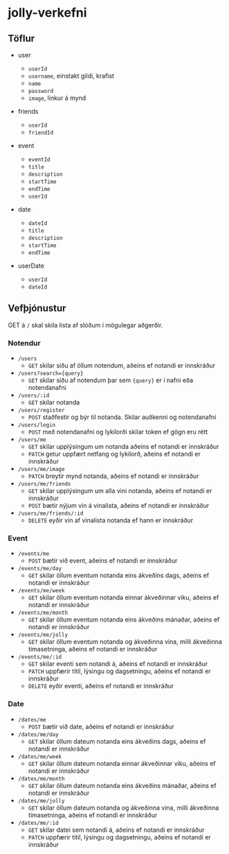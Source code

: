 # jolly-verkefni

## Töflur

* user
  * `userId`
  * `username`, einstakt gildi, krafist
  * `name`
  * `password`
  * `image`, linkur á mynd

* friends
  * `userId`
  * `friendId`

* event  
  * `eventId`
  * `title`
  * `description`
  * `startTime`
  * `endTime`
  * `userId`

* date
  * `dateId`
  * `title`
  * `description`
  * `startTime`
  * `endTime`

* userDate
  * `userId`
  * `dateId`

## Vefþjónustur

GET á `/` skal skila lista af slóðum í mögulegar aðgerðir.

### Notendur
* `/users`
  * `GET` skilar síðu af öllum notendum, aðeins ef notandi er innskráður
* `/users?search={query}`
  * `GET` skilar síðu af notendum þar sem `{query}` er í nafni eða notendanafni
* `/users/:id`
  * `GET` skilar notanda
* `/users/register` 
  * `POST` staðfestir og býr til notanda. Skilar auðkenni og notendanafni
* `/users/login`
  * `POST` með notendanafni og lykilorði skilar token ef gögn eru rétt
* `/users/me`
  * `GET` skilar upplýsingum um notanda aðeins ef notandi er innskráður
  * `PATCH` getur uppfært netfang og lykilorð, aðeins ef notandi er innskráður
* `/users/me/image`
  * `PATCH` breytir mynd notanda, aðeins ef notandi er innskráður
* `/users/me/friends`
  * `GET` skilar upplýsingum um alla vini notanda, aðeins ef notandi er innskráður
  * `POST` bætir nýjum vin á vinalista, aðeins ef notandi er innskráður
* `/users/me/friends/:id`
  * `DELETE` eyðir vin af vinalista notanda ef hann er innskráður

### Event

* `/events/me`
  * `POST` bætir við event, aðeins ef notandi er innskráður
* `/events/me/day`
  * `GET` skilar öllum eventum notanda eins ákveðins dags, aðeins ef notandi er innskráður
* `/events/me/week`
  * `GET` skilar öllum eventum notanda einnar ákveðinnar viku, aðeins ef notandi er innskráður
* `/events/me/month`
  * `GET` skilar öllum eventum notanda eins ákveðins mánaðar, aðeins ef notandi er innskráður
* `/events/me/jolly`
  * `GET` skilar öllum eventum notanda og ákveðinna vina, milli ákveðinna tímasetninga, aðeins ef notandi er innskráður
* `/events/me/:id`
  * `GET` skilar eventi sem notandi á, aðeins ef notandi er innskráður
  * `PATCH` uppfærir titil, lýsingu og dagsetningu, aðeins ef notandi er innskráður
  * `DELETE` eyðir eventi, aðeins ef notandi er innskráður

### Date

* `/dates/me`
  * `POST` bætir við date, aðeins ef notandi er innskráður
* `/dates/me/day`
  * `GET` skilar öllum dateum notanda eins ákveðins dags, aðeins ef notandi er innskráður
* `/dates/me/week`
  * `GET` skilar öllum dateum notanda einnar ákveðinnar viku, aðeins ef notandi er innskráður
* `/dates/me/month`
  * `GET` skilar öllum dateum notanda eins ákveðins mánaðar, aðeins ef notandi er innskráður
* `/dates/me/jolly`
  * `GET` skilar öllum dateum notanda og ákveðinna vina, milli ákveðinna tímasetninga, aðeins ef notandi er innskráður
* `/dates/me/:id`
  * `GET` skilar datei sem notandi á, aðeins ef notandi er innskráður
  * `PATCH` uppfærir titil, lýsingu og dagsetningu, aðeins ef notandi er innskráður



